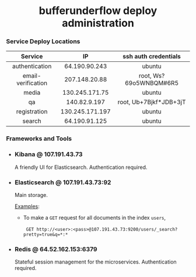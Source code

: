 <h1 align='center'> bufferunderflow deploy administration </h1>

### Service Deploy Locations

|      Service       |       IP        |  ssh auth credentials  |
| :----------------: | :-------------: | :--------------------: |
|   authentication   |  64.190.90.243  |         ubuntu         |
| email-verification |  207.148.20.88  | root, Ws?69o5WNBQM#6R5 |
|       media        |  130.245.171.75 |         ubuntu         |
|         qa         |  140.82.9.197   | root, Ub+7Bjkf*JDB+3jT |
|    registration    | 130.245.171.197 |         ubuntu         |
|       search       |  64.190.91.125  |         ubuntu         |

### Frameworks and Tools

* ### Kibana @ 107.191.43.73

  A friendly UI for Elasticsearch. Authentication required.

* ### Elasticsearch @ 107.191.43.73:92

  Main storage.

  <u>Examples</u>:

  - To make a `GET` request for all documents in the index `users`,

    ​	``` GET http://<user>:<pass>@107.191.43.73:9200/users/_search?pretty=true&q=*:*```

* ### Redis @ 64.52.162.153:6379

  Stateful session management for the microservices. Authentication required.